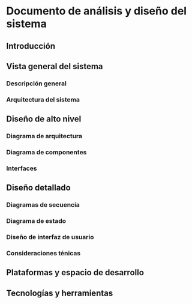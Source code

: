 # Documento de análisis y diseño del sistema

## Introducción

## Vista general del sistema

### Descripción general

### Arquitectura del sistema

## Diseño de alto nivel

### Diagrama de arquitectura

### Diagrama de componentes

### Interfaces

## Diseño detallado

### Diagramas de secuencia

### Diagrama de estado

### Diseño de interfaz de usuario

### Consideraciones ténicas

## Plataformas y espacio de desarrollo

## Tecnologías y herramientas


